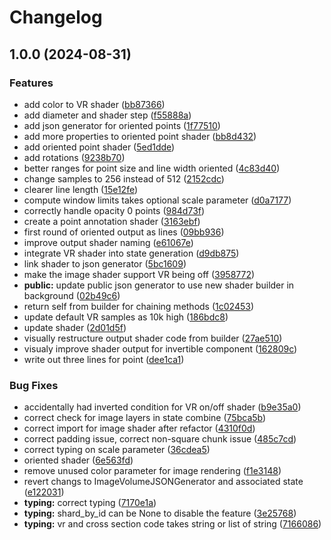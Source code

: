 # Changelog

## 1.0.0 (2024-08-31)


### Features

* add color to VR shader ([bb87366](https://github.com/manasaV3/cryoet-data-portal-neuroglancer/commit/bb87366c412165615e81bb6ac3e4535bc588ffa4))
* add diameter and shader step ([f55888a](https://github.com/manasaV3/cryoet-data-portal-neuroglancer/commit/f55888ab55b2418a692cd7b6baedf32295b98ec9))
* add json generator for oriented points ([1f77510](https://github.com/manasaV3/cryoet-data-portal-neuroglancer/commit/1f77510004be31dcb0de89aa0325a165bc1d1bf6))
* add more properties to oriented point shader ([bb8d432](https://github.com/manasaV3/cryoet-data-portal-neuroglancer/commit/bb8d43256cc43890707d727a91b56cd7104ba350))
* add oriented point shader ([5ed1dde](https://github.com/manasaV3/cryoet-data-portal-neuroglancer/commit/5ed1ddee6e91fe5128d74f30cea973dc3fabf271))
* add rotations ([9238b70](https://github.com/manasaV3/cryoet-data-portal-neuroglancer/commit/9238b70da9b92b0e1848394b6de10c0916c84463))
* better ranges for point size and line width oriented ([4c83d40](https://github.com/manasaV3/cryoet-data-portal-neuroglancer/commit/4c83d4046ece433d731e8a42e8af1956a980a5df))
* change samples to 256 instead of 512 ([2152cdc](https://github.com/manasaV3/cryoet-data-portal-neuroglancer/commit/2152cdc6f70354ad3c81775169ebef572302fd9f))
* clearer line length ([15e12fe](https://github.com/manasaV3/cryoet-data-portal-neuroglancer/commit/15e12fe608d32fa3bb0d9bf6b49577738a57bcdf))
* compute window limits takes optional scale parameter ([d0a7177](https://github.com/manasaV3/cryoet-data-portal-neuroglancer/commit/d0a7177ffeacd2dc5e54547747506c1216b0925b))
* correctly handle opacity 0 points ([984d73f](https://github.com/manasaV3/cryoet-data-portal-neuroglancer/commit/984d73fcbf42b49cebeffca735f8d815330c709d))
* create a point annotation shader ([3163ebf](https://github.com/manasaV3/cryoet-data-portal-neuroglancer/commit/3163ebf33f327b5dea3c0ff49efd3bd676f24402))
* first round of oriented output as lines ([09bb936](https://github.com/manasaV3/cryoet-data-portal-neuroglancer/commit/09bb936e0d6ec9ace3f48e1e83580582590c3bfb))
* improve output shader naming ([e61067e](https://github.com/manasaV3/cryoet-data-portal-neuroglancer/commit/e61067ed35fcab9112a698905357f28369151d71))
* integrate VR shader into state generation ([d9db875](https://github.com/manasaV3/cryoet-data-portal-neuroglancer/commit/d9db8759765af0a44e8856084d2b46e60ddb8307))
* link shader to json generator ([5bc1609](https://github.com/manasaV3/cryoet-data-portal-neuroglancer/commit/5bc16092d6f0acc09b89fb7c5acb792223cd7e57))
* make the image shader support VR being off ([3958772](https://github.com/manasaV3/cryoet-data-portal-neuroglancer/commit/3958772b21b879a9df55f692f6606f1a44786e62))
* **public:** update public json generator to use new shader builder in background ([02b49c6](https://github.com/manasaV3/cryoet-data-portal-neuroglancer/commit/02b49c651db3a833a5760d8af1dc480c9a423e93))
* return self from builder for chaining methods ([1c02453](https://github.com/manasaV3/cryoet-data-portal-neuroglancer/commit/1c02453c34d04a94c4aa9e6a24a972d232b6418c))
* update default VR samples as 10k high ([186bdc8](https://github.com/manasaV3/cryoet-data-portal-neuroglancer/commit/186bdc8594b90e280b0941dc7bc8cfc20b1033dd))
* update shader ([2d01d5f](https://github.com/manasaV3/cryoet-data-portal-neuroglancer/commit/2d01d5f3b2327f2d230a7c87d5406ebd6fc6a285))
* visually restructure output shader code from builder ([27ae510](https://github.com/manasaV3/cryoet-data-portal-neuroglancer/commit/27ae5101af0b0dd7f28a9bf4e152b5f9f90e10a9))
* visualy improve shader output for invertible component ([162809c](https://github.com/manasaV3/cryoet-data-portal-neuroglancer/commit/162809c70466dac6b8449c58808077a9cdb8f82d))
* write out three lines for point ([dee1ca1](https://github.com/manasaV3/cryoet-data-portal-neuroglancer/commit/dee1ca1d60126dc88025967e088f7dd9d4f4f8b3))


### Bug Fixes

* accidentally had inverted condition for VR on/off shader ([b9e35a0](https://github.com/manasaV3/cryoet-data-portal-neuroglancer/commit/b9e35a0804d12bc9830691f909fe320451186a07))
* correct check for image layers in state combine ([75bca5b](https://github.com/manasaV3/cryoet-data-portal-neuroglancer/commit/75bca5b081e323b4954e45e7acf0f193b3f267df))
* correct import for image shader after refactor ([4310f0d](https://github.com/manasaV3/cryoet-data-portal-neuroglancer/commit/4310f0d424537bca472debd48390b8261a21a903))
* correct padding issue, correct non-square chunk issue ([485c7cd](https://github.com/manasaV3/cryoet-data-portal-neuroglancer/commit/485c7cda0688056840df449d58fdc7d85da1a53b))
* correct typing on scale parameter ([36cdea5](https://github.com/manasaV3/cryoet-data-portal-neuroglancer/commit/36cdea56596a7d3d9849315b511483f4df61a873))
* oriented shader ([6e563fd](https://github.com/manasaV3/cryoet-data-portal-neuroglancer/commit/6e563fd4479f45f85bb9a5e82021f249dbeebd0e))
* remove unused color parameter for image rendering ([f1e3148](https://github.com/manasaV3/cryoet-data-portal-neuroglancer/commit/f1e3148bd0671e253adf8fe06739cff45115b396))
* revert changs to ImageVolumeJSONGenerator and associated state ([e122031](https://github.com/manasaV3/cryoet-data-portal-neuroglancer/commit/e122031fe7eabe46881662fdb25449e05e9e8321))
* **typing:** correct typing ([7170e1a](https://github.com/manasaV3/cryoet-data-portal-neuroglancer/commit/7170e1a3f67d6ca07dcd4265e71bdd9792957b7e))
* **typing:** shard_by_id can be None to disable the feature ([3e25768](https://github.com/manasaV3/cryoet-data-portal-neuroglancer/commit/3e25768f9e5f5685da0a6f62e2bc7bdd8de73b0c))
* **typing:** vr and cross section code takes string or list of string ([7166086](https://github.com/manasaV3/cryoet-data-portal-neuroglancer/commit/71660861a63a29aa34b88b7256c4c3f0f22c01b3))
